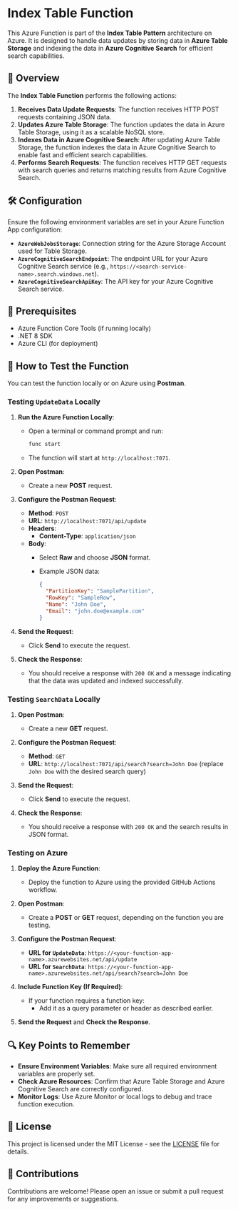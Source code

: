 # Index Table Function

This Azure Function is part of the **Index Table Pattern** architecture on Azure. It is designed to handle data updates by storing data in **Azure Table Storage** and indexing the data in **Azure Cognitive Search** for efficient search capabilities.

## 📑 Overview

The **Index Table Function** performs the following actions:

1. **Receives Data Update Requests**: The function receives HTTP POST requests containing JSON data.
2. **Updates Azure Table Storage**: The function updates the data in Azure Table Storage, using it as a scalable NoSQL store.
3. **Indexes Data in Azure Cognitive Search**: After updating Azure Table Storage, the function indexes the data in Azure Cognitive Search to enable fast and efficient search capabilities.
4. **Performs Search Requests**: The function receives HTTP GET requests with search queries and returns matching results from Azure Cognitive Search.

## 🛠️ Configuration

Ensure the following environment variables are set in your Azure Function App configuration:

- **`AzureWebJobsStorage`**: Connection string for the Azure Storage Account used for Table Storage.
- **`AzureCognitiveSearchEndpoint`**: The endpoint URL for your Azure Cognitive Search service (e.g., `https://<search-service-name>.search.windows.net`).
- **`AzureCognitiveSearchApiKey`**: The API key for your Azure Cognitive Search service.

## 🔧 Prerequisites

- Azure Function Core Tools (if running locally)
- .NET 8 SDK
- Azure CLI (for deployment)

## 🧪 How to Test the Function

You can test the function locally or on Azure using **Postman**.

### Testing `UpdateData` Locally

1. **Run the Azure Function Locally**:
    - Open a terminal or command prompt and run:

      ```bash
      func start
      ```

    - The function will start at `http://localhost:7071`.

2. **Open Postman**:
    - Create a new **POST** request.

3. **Configure the Postman Request**:
    - **Method**: `POST`
    - **URL**: `http://localhost:7071/api/update`
    - **Headers**:
      - **Content-Type**: `application/json`
    - **Body**:
      - Select **Raw** and choose **JSON** format.
      - Example JSON data:

        ```json
        {
          "PartitionKey": "SamplePartition",
          "RowKey": "SampleRow",
          "Name": "John Doe",
          "Email": "john.doe@example.com"
        }
        ```

4. **Send the Request**:
    - Click **Send** to execute the request.

5. **Check the Response**:
    - You should receive a response with `200 OK` and a message indicating that the data was updated and indexed successfully.

### Testing `SearchData` Locally

1. **Open Postman**:
    - Create a new **GET** request.

2. **Configure the Postman Request**:
    - **Method**: `GET`
    - **URL**: `http://localhost:7071/api/search?search=John Doe` (replace `John Doe` with the desired search query)

3. **Send the Request**:
    - Click **Send** to execute the request.

4. **Check the Response**:
    - You should receive a response with `200 OK` and the search results in JSON format.

### Testing on Azure

1. **Deploy the Azure Function**:
   - Deploy the function to Azure using the provided GitHub Actions workflow.

2. **Open Postman**:
    - Create a **POST** or **GET** request, depending on the function you are testing.

3. **Configure the Postman Request**:
    - **URL for `UpdateData`**: `https://<your-function-app-name>.azurewebsites.net/api/update`
    - **URL for `SearchData`**: `https://<your-function-app-name>.azurewebsites.net/api/search?search=John Doe`

4. **Include Function Key (If Required)**:
   - If your function requires a function key:
     - Add it as a query parameter or header as described earlier.

5. **Send the Request** and **Check the Response**.

## 🔍 Key Points to Remember

- **Ensure Environment Variables**: Make sure all required environment variables are properly set.
- **Check Azure Resources**: Confirm that Azure Table Storage and Azure Cognitive Search are correctly configured.
- **Monitor Logs**: Use Azure Monitor or local logs to debug and trace function execution.

## 📄 License

This project is licensed under the MIT License - see the [LICENSE](../LICENSE) file for details.

## 🙌 Contributions

Contributions are welcome! Please open an issue or submit a pull request for any improvements or suggestions.
